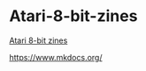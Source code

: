 # Atari-8-bit-zines
[Atari 8-bit zines](https://madteam.atari8.info/atari_zines/)

https://www.mkdocs.org/

